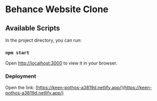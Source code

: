 # Behance Website Clone

## Available Scripts

In the project directory, you can run:

### `npm start`

Open [http://localhost:3000](http://localhost:3000) to view it in your browser.


### Deployment

Open the link: [https://keen-pothos-a3819d.netlify.app/](https://keen-pothos-a3819d.netlify.app/)

